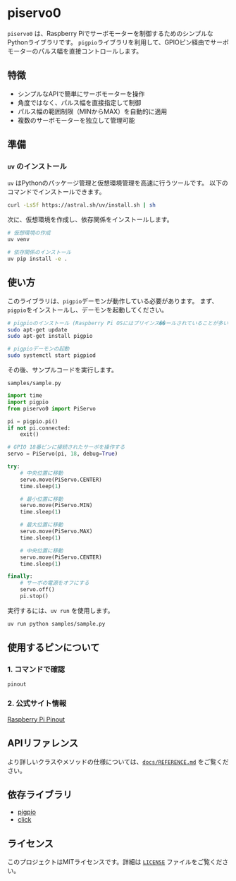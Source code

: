 # piservo0

`piservo0` は、Raspberry Piでサーボモーターを制御するためのシンプルなPythonライブラリです。
`pigpio`ライブラリを利用して、GPIOピン経由でサーボモーターのパルス幅を直接コントロールします。

## 特徴

- シンプルなAPIで簡単にサーボモーターを操作
- 角度ではなく、パルス幅を直接指定して制御
- パルス幅の範囲制限（MINからMAX）を自動的に適用
- 複数のサーボモーターを独立して管理可能

## 準備

### `uv` のインストール
`uv` はPythonのパッケージ管理と仮想環境管理を高速に行うツールです。
以下のコマンドでインストールできます。
```bash
curl -LsSf https://astral.sh/uv/install.sh | sh
```

次に、仮想環境を作成し、依存関係をインストールします。

```bash
# 仮想環境の作成
uv venv

# 依存関係のインストール
uv pip install -e .
```

## 使い方

このライブラリは、`pigpio`デーモンが動作している必要があります。
まず、`pigpio`をインストールし、デーモンを起動してください。

```bash
# pigpioのインストール (Raspberry Pi OSにはプリインス��ールされていることが多いです)
sudo apt-get update
sudo apt-get install pigpio

# pigpioデーモンの起動
sudo systemctl start pigpiod
```

その後、サンプルコードを実行します。

`samples/sample.py`
```python
import time
import pigpio
from piservo0 import PiServo

pi = pigpio.pi()
if not pi.connected:
    exit()

# GPIO 18番ピンに接続されたサーボを操作する
servo = PiServo(pi, 18, debug=True)

try:
    # 中央位置に移動
    servo.move(PiServo.CENTER)
    time.sleep(1)

    # 最小位置に移動
    servo.move(PiServo.MIN)
    time.sleep(1)

    # 最大位置に移動
    servo.move(PiServo.MAX)
    time.sleep(1)

    # 中央位置に移動
    servo.move(PiServo.CENTER)
    time.sleep(1)

finally:
    # サーボの電源をオフにする
    servo.off()
    pi.stop()
```

実行するには、`uv run` を使用します。

```bash
uv run python samples/sample.py
```

## 使用するピンについて

### 1. コマンドで確認
```
pinout
```

### 2. 公式サイト情報
[Raspberry Pi Pinout](pinout.xyz)

## APIリファレンス

より詳しいクラスやメソッドの仕様については、[`docs/REFERENCE.md`](docs/REFERENCE.md) をご覧ください。

## 依存ライブラリ

- [pigpio](https://abyz.me.uk/rpi/pigpio/)
- [click](https://pypi.org/project/click/)

## ライセンス

このプロジェクトはMITライセンスです。詳細は [`LICENSE`](LICENSE) ファイルをご覧ください。
